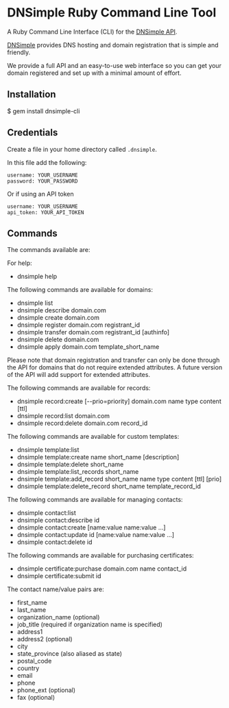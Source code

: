 # DNSimple Ruby Command Line Tool

A Ruby Command Line Interface (CLI) for the [DNSimple API](http://developer.dnsimple.com).

[DNSimple](https://dnsimple.com/) provides DNS hosting
and domain registration that is simple and friendly.

We provide a full API and an easy-to-use web interface so you can get
your domain registered and set up with a minimal amount of effort.

## Installation

  $ gem install dnsimple-cli

## Credentials

Create a file in your home directory called `.dnsimple`.

In this file add the following:

    username: YOUR_USERNAME
    password: YOUR_PASSWORD

Or if using an API token

    username: YOUR_USERNAME
    api_token: YOUR_API_TOKEN

## Commands

The commands available are:

For help:

- dnsimple help

The following commands are available for domains:

- dnsimple list
- dnsimple describe domain.com
- dnsimple create domain.com
- dnsimple register domain.com registrant_id
- dnsimple transfer domain.com registrant_id [authinfo]
- dnsimple delete domain.com
- dnsimple apply domain.com template_short_name

Please note that domain registration and transfer can only be done through the API for domains that do not require extended attributes. A future version of the API will add support for extended attributes.

The following commands are available for records:

- dnsimple record:create [--prio=priority] domain.com name type content [ttl]
- dnsimple record:list domain.com
- dnsimple record:delete domain.com record_id

The following commands are available for custom templates:

- dnsimple template:list
- dnsimple template:create name short_name [description]
- dnsimple template:delete short_name
- dnsimple template:list_records short_name
- dnsimple template:add_record short_name name type content [ttl] [prio]
- dnsimple template:delete_record short_name template_record_id

The following commands are available for managing contacts:

- dnsimple contact:list
- dnsimple contact:describe id
- dnsimple contact:create [name:value name:value ...]
- dnsimple contact:update id [name:value name:value ...]
- dnsimple contact:delete id

The following commands are available for purchasing certificates:

- dnsimple certificate:purchase domain.com name contact_id
- dnsimple certificate:submit id

The contact name/value pairs are:

- first_name
- last_name
- organization_name (optional)
- job_title (required if organization name is specified)
- address1
- address2 (optional)
- city
- state_province (also aliased as state)
- postal_code
- country
- email
- phone
- phone_ext (optional)
- fax (optional)
